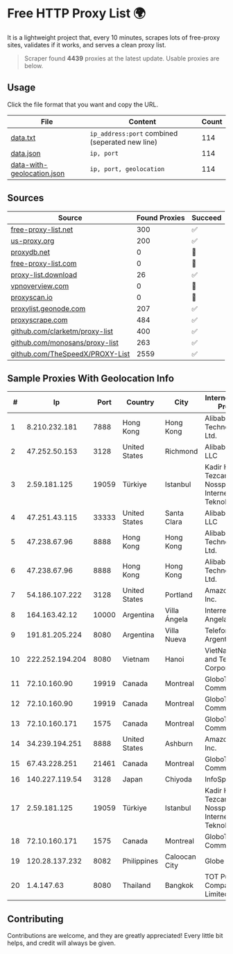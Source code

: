 
# Free HTTP Proxy List 🌍

It is a lightweight project that, every 10 minutes, scrapes lots of free-proxy sites, validates if it works, and serves a clean proxy list.


> Scraper found **4439** proxies at the latest update. Usable proxies are below.

## Usage

Click the file format that you want and copy the URL.


|File|Content|Count|
|----|-------|-----|
|[data.txt](https://raw.githubusercontent.com/themiralay/Proxy-List-World/master/data.txt)|`ip_address:port` combined (seperated new line)|114|
|[data.json](https://raw.githubusercontent.com/themiralay/Proxy-List-World/master/data.json)|`ip, port`|114|
|[data-with-geolocation.json](https://raw.githubusercontent.com/themiralay/Proxy-List-World/master/data-with-geolocation.json)|`ip, port, geolocation`|114|

## Sources

|Source|Found Proxies|Succeed|
|------|-------------|-------|
|[free-proxy-list.net](https://free-proxy-list.net)|300|✅|
|[us-proxy.org](https://www.us-proxy.org)|200|✅|
|[proxydb.net](http://proxydb.net)|0|🚫|
|[free-proxy-list.com](https://free-proxy-list.com/?page=&port=&type%5B%5D=http&type%5B%5D=https&up_time=0&search=Search)|0|🚫|
|[proxy-list.download](https://www.proxy-list.download/HTTP)|26|✅|
|[vpnoverview.com](https://vpnoverview.com/privacy/anonymous-browsing/free-proxy-servers)|0|🚫|
|[proxyscan.io](https://www.proxyscan.io)|0|🚫|
|[proxylist.geonode.com](https://proxylist.geonode.com/api/proxy-list?limit=300&page=1&sort_by=lastChecked&sort_type=desc&protocols=http,https)|207|✅|
|[proxyscrape.com](https://api.proxyscrape.com/v2/?request=displayproxies&protocol=http&timeout=10000&country=all&ssl=all&anonymity=all)|484|✅|
|[github.com/clarketm/proxy-list](https://raw.githubusercontent.com/clarketm/proxy-list/master/proxy-list-raw.txt)|400|✅|
|[github.com/monosans/proxy-list](https://raw.githubusercontent.com/monosans/proxy-list/main/proxies/http.txt)|263|✅|
|[github.com/TheSpeedX/PROXY-List](https://raw.githubusercontent.com/TheSpeedX/PROXY-List/master/http.txt)|2559|✅|


## Sample Proxies With Geolocation Info

|#|Ip|Port|Country|City|Internet Service Provider|
|-|--|----|-------|----|-------------------------|
|1|8.210.232.181|7888|Hong Kong|Hong Kong|Alibaba (US) Technology Co., Ltd.|
|2|47.252.50.153|3128|United States|Richmond|Alibaba Cloud LLC|
|3|2.59.181.125|19059|Türkiye|Istanbul|Kadir Huseyin Tezcan Nosspeed Internet Teknolojileri|
|4|47.251.43.115|33333|United States|Santa Clara|Alibaba Cloud LLC|
|5|47.238.67.96|8888|Hong Kong|Hong Kong|Alibaba (US) Technology Co., Ltd.|
|6|47.238.67.96|8888|Hong Kong|Hong Kong|Alibaba (US) Technology Co., Ltd.|
|7|54.186.107.222|3128|United States|Portland|Amazon.com, Inc.|
|8|164.163.42.12|10000|Argentina|Villa Ángela|Interret Villa Angela SRL|
|9|191.81.205.224|8080|Argentina|Villa Nueva|Telefonica de Argentina|
|10|222.252.194.204|8080|Vietnam|Hanoi|VietNam Post and Telecom Corporation|
|11|72.10.160.90|19919|Canada|Montreal|GloboTech Communications|
|12|72.10.160.90|19919|Canada|Montreal|GloboTech Communications|
|13|72.10.160.171|1575|Canada|Montreal|GloboTech Communications|
|14|34.239.194.251|8888|United States|Ashburn|Amazon.com, Inc.|
|15|67.43.228.251|21461|Canada|Montreal|GloboTech Communications|
|16|140.227.119.54|3128|Japan|Chiyoda|InfoSphere|
|17|2.59.181.125|19059|Türkiye|Istanbul|Kadir Huseyin Tezcan Nosspeed Internet Teknolojileri|
|18|72.10.160.171|1575|Canada|Montreal|GloboTech Communications|
|19|120.28.137.232|8082|Philippines|Caloocan City|Globe Telecom|
|20|1.4.147.63|8080|Thailand|Bangkok|TOT Public Company Limited|



## Contributing

Contributions are welcome, and they are greatly appreciated! Every
little bit helps, and credit will always be given.

